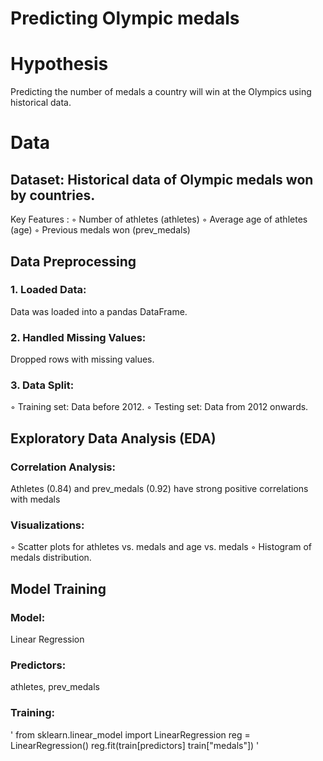 # **Predicting Olympic medals**
# Hypothesis
Predicting the number of medals a country will win at the Olympics using historical data.
# Data
## Dataset: Historical data of Olympic medals won by countries.
Key Features :
◦ Number of athletes (athletes)
◦ Average age of athletes (age)
◦ Previous medals won (prev_medals)
## Data Preprocessing
### 1. Loaded Data: 
Data was loaded into a pandas DataFrame.
### 2. Handled Missing Values: 
Dropped rows with missing values.
### 3. Data Split:
◦ Training set: Data before 2012.
◦ Testing set: Data from 2012 onwards.
## Exploratory Data Analysis (EDA)
### Correlation Analysis: 
Athletes (0.84) and prev_medals (0.92) have strong positive correlations with medals
### Visualizations:
◦ Scatter plots for athletes vs.
medals and age vs. medals
◦ Histogram of medals distribution.
## Model Training
### Model: 
Linear Regression
### Predictors: 
athletes, prev_medals
### Training:
' from sklearn.linear_model import LinearRegression
reg = LinearRegression()
reg.fit(train[predictors]
train["medals"]) '

